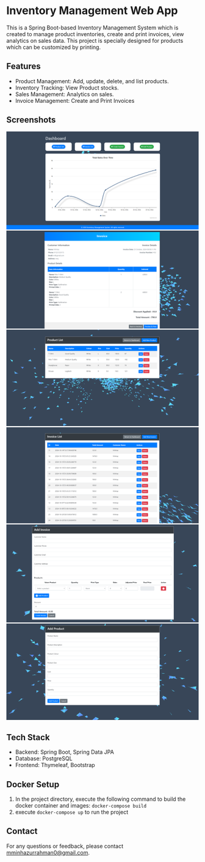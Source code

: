 # **Inventory Management Web App**

This is a Spring Boot-based Inventory Management System which is created to manage product inventories, create and print invoices, view analytics on sales data. This project is specially designed for products which can be customized by printing.

## Features

* Product Management: Add, update, delete, and list products.
* Inventory Tracking: View Product stocks.
* Sales Management: Analytics on sales.
* Invoice Management: Create and Print Invoices

## Screenshots
![Dashboard](screenshots/dashboard.png)
![Invoice Details](screenshots/invoice%20details.png)
![Products](screenshots/product%20list.png)
![Invoices](screenshots/invoice%20list.png)
![Create Invoice](screenshots/add%20invoice.png)
![Create Product](screenshots/add%20product.png)

## Tech Stack

* Backend: Spring Boot, Spring Data JPA
* Database: PostgreSQL
* Frontend: Thymeleaf, Bootstrap 

## Docker Setup
1. In the project directory, execute the following command to build the docker container and images:
`docker-compose build`
2. execute `docker-compose up` to run the project

## Contact

For any questions or feedback, please contact [mminhazurrahman0@gmail.com]().

